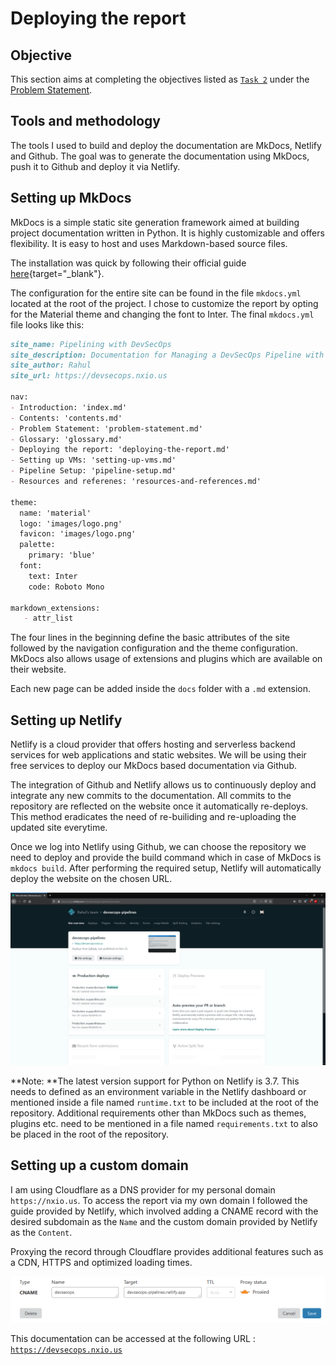 # Deploying the report

## Objective

This section aims at completing the objectives listed as [`Task 2`](../problem-statement#task-2) under the [Problem Statement](../problem-statement).

## Tools and methodology

The tools I used to build and deploy the documentation are MkDocs, Netlify and Github. The goal was to generate the documentation using MkDocs, push it to Github and deploy it via Netlify. 

## Setting up MkDocs

MkDocs is a simple static site generation framework aimed at building project documentation written in Python. It is highly customizable and offers flexibility. It is easy to host and uses Markdown-based source files. 

The installation was quick by following their official guide [here](https://www.mkdocs.org/#installation){target="_blank"}.

The configuration for the entire site can be found in the file `mkdocs.yml` located at the root of the project. I chose to customize the report by opting for the Material theme and changing the font to Inter. The final `mkdocs.yml` file looks like this:

```markdown
site_name: Pipelining with DevSecOps
site_description: Documentation for Managing a DevSecOps Pipeline with Secure Development and Operations
site_author: Rahul
site_url: https://devsecops.nxio.us

nav:
- Introduction: 'index.md'
- Contents: 'contents.md'
- Problem Statement: 'problem-statement.md'
- Glossary: 'glossary.md'
- Deploying the report: 'deploying-the-report.md'
- Setting up VMs: 'setting-up-vms.md'
- Pipeline Setup: 'pipeline-setup.md'
- Resources and referenes: 'resources-and-references.md'

theme: 
  name: 'material'
  logo: 'images/logo.png'
  favicon: 'images/logo.png'
  palette:
    primary: 'blue'
  font:
    text: Inter
    code: Roboto Mono

markdown_extensions:
   - attr_list
```

The four lines in the beginning define the basic attributes of the site followed by the navigation configuration and the theme configuration. MkDocs also allows usage of extensions and plugins which are available on their website.

Each new page can be added inside the `docs` folder with a `.md` extension.

## Setting up Netlify

Netlify is a cloud provider that offers hosting and serverless backend services for web applications and static websites. We will be using their free services to deploy our MkDocs based documentation via Github.

The integration of Github and Netlify allows us to continuously deploy and integrate any new commits to the documentation. All commits to the repository are reflected on the website once it automatically re-deploys. This method eradicates the need of re-builiding and re-uploading the updated site everytime.

Once we log into Netlify using Github, we can choose the repository we need to deploy and provide the build command which in case of MkDocs is `mkdocs build`. After performing the required setup, Netlify will automatically deploy the website on the chosen URL.

![Netlify Dashboard](images/Netlify.png)

**Note: **The latest version support for Python on Netlify is 3.7. This needs to defined as an environment variable in the Netlify dashboard or mentioned inside a file named `runtime.txt` to be included at the root of the repository. Additional requirements other than MkDocs such as themes, plugins etc. need to be mentioned in a file named `requirements.txt` to also be placed in the root of the repository.



## Setting up a custom domain

I am using Cloudflare as a DNS provider for my personal domain `https://nxio.us`. To access the report via my own domain I followed the guide provided by Netlify, which involved adding a CNAME record with the desired subdomain as the `Name` and the custom domain provided by Netlify as the `Content`.

Proxying the record through Cloudflare provides additional features such as a CDN, HTTPS and optimized loading times.

![Cloudflare Settings](images/Cloudflare.png)

This documentation can be accessed at the following URL : [`https://devsecops.nxio.us`](https://devsecops.nxio.us)